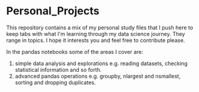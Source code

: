 # Personal_Projects

This repository contains a mix of my personal study files that I push here to keep tabs with what I'm learning through my data science journey. They range in topics. I hope it interests you and feel free to contribute please.


In the pandas notebooks some of the areas I cover are:

1) simple data analysis and explorations e.g. reading datasets, checking statistical information and so forth.
2) advanced pandas operations e.g. groupby, nlargest and nsmallest, sorting and dropping duplicates. 